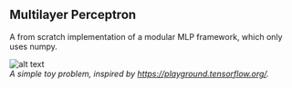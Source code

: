 ## Multilayer Perceptron
A from scratch implementation of a modular MLP framework, which only uses numpy.


![alt text](https://github.com/nils-schacknat/multi-layer-perceptron/blob/main/%231%20Perceptron/circle.gif)\
*A simple toy problem, inspired by https://playground.tensorflow.org/.*

